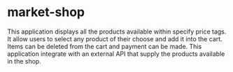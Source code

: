 # market-shop
This application displays all the products available within specify price tags. It allow users to select any product of their choose and add it into the cart. Items can be deleted from the cart and payment can be made. This application integrate with an external API that supply the products available in the shop.
